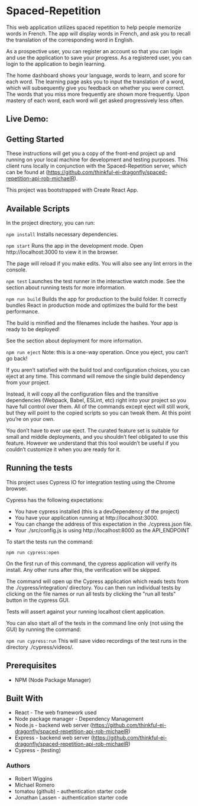# Spaced-Repetition

This web application utilizes spaced repetition to help people memorize words in French. The app will display words in French, and ask you to recall the translation of the corresponding word in English.

As a prospective user, you can register an account so that you can login and use the application to save your progress. As a registered user, you can login to the application to begin learning.

The home dashboard shows your language, words to learn, and score for each word. The learning page asks you to input the translation of a word, which will subsequently give you feedback on whether you were correct. The words that you miss more frequently are shown more frequently. Upon mastery of each word, each word will get asked progressively less often.

## Live Demo: 

## Getting Started
These instructions will get you a copy of the front-end project up and running on your local machine for development and testing purposes. This client runs locally in conjunction with the Spaced-Repetition server, which can be found at (https://github.com/thinkful-ei-dragonfly/spaced-repetition-api-rob-michaelR).

This project was bootstrapped with Create React App.

## Available Scripts
In the project directory, you can run:

`npm install`
Installs necessary dependencies.

`npm start`
Runs the app in the development mode.
Open http://localhost:3000 to view it in the browser.

The page will reload if you make edits.
You will also see any lint errors in the console.

`npm test`
Launches the test runner in the interactive watch mode.
See the section about running tests for more information.

`npm run build`
Builds the app for production to the build folder.
It correctly bundles React in production mode and optimizes the build for the best performance.

The build is minified and the filenames include the hashes.
Your app is ready to be deployed!

See the section about deployment for more information.

`npm run eject`
Note: this is a one-way operation. Once you eject, you can’t go back!

If you aren’t satisfied with the build tool and configuration choices, you can eject at any time. This command will remove the single build dependency from your project.

Instead, it will copy all the configuration files and the transitive dependencies (Webpack, Babel, ESLint, etc) right into your project so you have full control over them. All of the commands except eject will still work, but they will point to the copied scripts so you can tweak them. At this point you’re on your own.

You don’t have to ever use eject. The curated feature set is suitable for small and middle deployments, and you shouldn’t feel obligated to use this feature. However we understand that this tool wouldn’t be useful if you couldn’t customize it when you are ready for it.

## Running the tests
This project uses Cypress IO for integration testing using the Chrome browser.

Cypress has the following expectations:

- You have cypress installed (this is a devDependency of the project)
- You have your application running at http://localhost:3000.
- You can change the address of this expectation in the ./cypress.json file.
- Your ./src/config.js is using http://localhost:8000 as the API_ENDPOINT

To start the tests run the command:

`npm run cypress:open`

On the first run of this command, the cypress application will verify its install. Any other runs after this, the verification will be skipped.

The command will open up the Cypress application which reads tests from the ./cypress/integration/ directory. You can then run individual tests by clicking on the file names or run all tests by clicking the "run all tests" button in the cypress GUI.

Tests will assert against your running localhost client application.

You can also start all of the tests in the command line only (not using the GUI) by running the command:

`npm run cypress:run`
This will save video recordings of the test runs in the directory ./cypress/videos/.

## Prerequisites
- NPM (Node Package Manager)

## Built With
- React - The web framework used
- Node package manager - Dependency Management
- Node.js - backend web server (https://github.com/thinkful-ei-dragonfly/spaced-repetition-api-rob-michaelR) 
- Express - backend web server (https://github.com/thinkful-ei-dragonfly/spaced-repetition-api-rob-michaelR) 
- Cypress - (testing)

### Authors
- Robert Wiggins 
- Michael Romero
- tomatou (github) - authentication starter code
- Jonathan Lassen - authentication starter code
